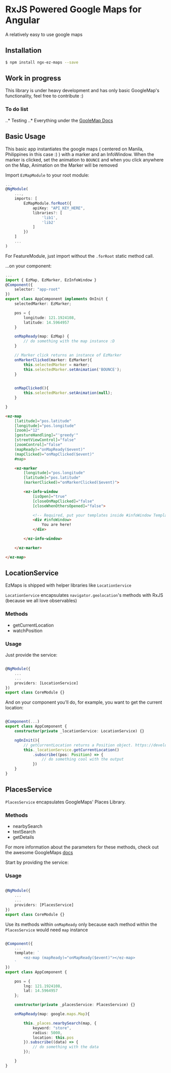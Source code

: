 # RxJS Powered Google Maps for Angular

A relatively easy to use google maps

## Installation

```bash
$ npm install ngx-ez-maps --save

```

## Work in progress

This library is under heavy development and has only basic GoogleMap's functionality, feel free to contribute :)

### To do list

..* Testing 
..* Everything under the [GooleMap Docs](https://developers.google.com/maps/documentation/javascript/)

## Basic Usage

This basic app instantiates the google maps ( centered on Manila, Philippines in this case :) ) with a marker and an InfoWindow. When the marker is clicked, set the animation to `BOUNCE` and when you click anywhere on the Map, Animation on the Marker will be removed

Import `EzMapModule` to your root module:

```typescript
...
@NgModule(
    ...,
    imports: [
        EzMapModule.forRoot({
            apiKey: "API_KEY_HERE",
            libraries?: [
                'lib1',
                'lib2'
            ]
        })
    ]
    ...
)
```

For FeatureModule, just import without the `.forRoot` static method call.

...on your component:

```typescript
...
import { EzMap, EzMarker, EzInfoWindow }
@Component({
    selector: "app-root"
})
export class AppComponent implements OnInit {
    selectedMarker: EzMarker;

    pos = {
        longitude: 121.1924108,
        latitude: 14.5964957
    }

    onMapReady(map: EzMap) {
        // do something with the map instance :D
    }

    // Marker click returns an instance of EzMarker
    onMarkerClicked(marker: EzMarker){
        this.selectedMarker = marker;
        this.selectedMarker.setAnimation('BOUNCE');
    }

    
    onMapClicked(){
        this.selectedMarker.setAnimation(null);
    }

}
```

```html
<ez-map
    [latitude]="pos.latitude"
    [longitude]="pos.longitude"
    [zoom]="12"
    [gestureHandling]="'greedy'"
    [streetViewControl]="false"
    [zoomControl]="false"
    (mapReady)="onMapReady($event)"
    (mapClicked)="onMapClicked($event)"
    #map>

    <ez-marker
        [longitude]="pos.longitude"
        [latitude]="pos.latitude"
        (markerClicked)="onMarkerClicked($event)">

        <ez-info-window
            [isOpen]="true"
            [closeOnMapClicked]="false"
            [closeWhenOthersOpened]="false">

            <!-- Required, put your templates inside #infoWindow Template Ref -->
            <div #infoWindow>
                You are here!
            </div>

        </ez-info-window>

    </ez-marker>

</ez-map>

```

## LocationService

EzMaps is shipped with helper libraries like `LocationService`

`LocationService` encapsulates `navigator.geolocation`'s methods with RxJS (because we all love observables) 

### Methods
- getCurrentLocation
- watchPosition

### Usage

Just provide the service:

```typescript

@NgModule({
    ...
    ...
    providers: [LocationService]
})
export class CoreModule {}

```

And on your component you'll do, for example, you want to get the current location:

```typescript

@Component(...)
export class AppComponent {
    constructor(private _locationService: LocationService) {}

    ngOnInit(){
        // getCurrentLocation returns a Position object. https://developer.mozilla.org/en-US/docs/Web/API/Position
        this._locationService.getCurrentLocation()
            .subscribe((pos: Position) => {
                // do something cool with the output
            })
    }
}

```

## PlacesService

`PlacesService` encapsulates GoogleMaps' Places Library.

### Methods

- nearbySearch
- textSearch
- getDetails

For more information about the parameters for these methods, check out the awesome GoogleMaps [docs](https://developers.google.com/maps/documentation/javascript/places)

Start by providing the service: 

### Usage

```typescript

@NgModule({
    ...
    ...
    providers: [PlacesService]
})
export class CoreModule {}

```

Use its methods within `onMapReady` only because each method within the `PlacesService` would need `map` instance

```typescript

@Component({
    ...
    template: `
        <ez-map (mapReady)="onMapReady($event)"></ez-map>
    `
})
export class AppComponent {

    pos = {
        lng: 121.1924108,
        lat: 14.5964957
    };

    constructor(private _placesService: PlacesService) {}

    onMapReady(map: google.maps.Map){

        this._places.nearbySearch(map, {
            keyword: "store",
            radius: 5000,
            location: this.pos
        }).subscribe((data) => {
            // do something with the data
        });

    }
}

```
